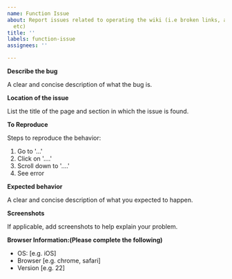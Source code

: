 ```yaml
---
name: Function Issue
about: Report issues related to operating the wiki (i.e broken links, absent pictures,
  etc)
title: ''
labels: function-issue
assignees: ''

---
```


**Describe the bug**

A clear and concise description of what the bug is.

**Location of the issue**

List the title of the page and section in which the issue is found.

**To Reproduce**

Steps to reproduce the behavior:
1. Go to '...'
2. Click on '....'
3. Scroll down to '....'
4. See error

**Expected behavior**

A clear and concise description of what you expected to happen.

**Screenshots**

If applicable, add screenshots to help explain your problem.

**Browser Information:(Please complete the following)**

 - OS: [e.g. iOS]
 - Browser [e.g. chrome, safari]
 - Version [e.g. 22]



